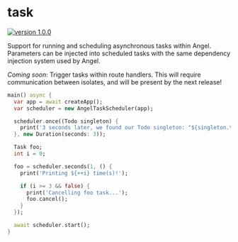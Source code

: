 # task

[![version 1.0.0](https://img.shields.io/badge/pub-1.0.0-brightgreen.svg)](https://pub.dartlang.org/packages/angel_task)

Support for running and scheduling asynchronous tasks within Angel.
Parameters can be injected into scheduled tasks with the same dependency
injection system used by Angel.

*Coming soon*: Trigger tasks within route handlers. This will require communication between isolates, 
and will be present by the next release!

```dart
main() async {
  var app = await createApp();
  var scheduler = new AngelTaskScheduler(app);

  scheduler.once((Todo singleton) {
    print('3 seconds later, we found our Todo singleton: "${singleton.text}"');
  }, new Duration(seconds: 3));

  Task foo;
  int i = 0;

  foo = scheduler.seconds(1, () {
    print('Printing ${++i} time(s)!');

    if (i >= 3 && false) {
      print('Cancelling foo task...');
      foo.cancel();
    }
  });

  await scheduler.start();
}
```